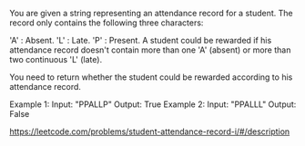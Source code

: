 You are given a string representing an attendance record for a student. The record only contains the following three characters:

'A' : Absent.
'L' : Late.
'P' : Present.
A student could be rewarded if his attendance record doesn't contain more than one 'A' (absent) or more than two continuous 'L' (late).

You need to return whether the student could be rewarded according to his attendance record.

Example 1:
Input: "PPALLP"
Output: True
Example 2:
Input: "PPALLL"
Output: False


https://leetcode.com/problems/student-attendance-record-i/#/description
